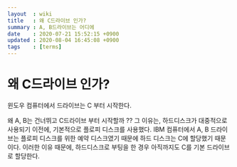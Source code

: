```yaml
---
layout  : wiki
title   : 왜 C드라이브 인가?
summary : A, B드라이브는 어디에
date    : 2020-07-21 15:52:15 +0900
updated : 2020-08-04 16:45:08 +0900
tags    : [terms]
---
```


# 왜 C드라이브 인가?

윈도우 컴퓨터에서 드라이브는 C 부터 시작한다.

왜 A, B는 건너뛰고 C드라이브 부터 시작할까 ??
그 이유는, 하드디스크가 대중적으로 사용되기 이전에, 기본적으로 플로피 디스크를 사용했다.
IBM 컴퓨터에서 A, B 드라이브는 플로피 디스크를 위한 예약 디스크였기 때문에 하드 디스크는 C에 할당했기 때문이다.
이러한 이유 때문에, 하드디스크로 부팅을 한 경우 아직까지도 C를 기본 드라이브로 할당한다.
